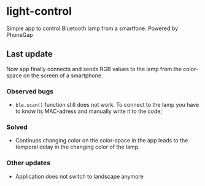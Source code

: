 # light-control
Simple app to control Bluetooth lamp from a smartfone. Powered by PhoneGap
## Last  update
Now app finally connects and sends RGB values to the lamp from the color-space on the screen of a smartphone.
### Observed bugs
- `ble.scan()` function still does not work. To connect to the lamp you have to know its MAC-adress and manually write it to the code;
### Solved
- Continuos changing color on the color-space in the app leads to the temporal delay in the changing color of the lamp.
### Other updates
- Application does not switch to landscape anymore